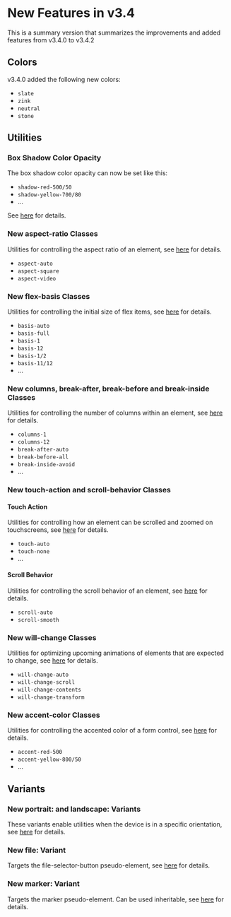 # New Features in v3.4

This is a summary version that summarizes the improvements and added features from v3.4.0 to v3.4.2

## Colors

v3.4.0 added the following new colors:

- `slate`
- `zink`
- `neutral`
- `stone`

## Utilities

### Box Shadow Color Opacity

The box shadow color opacity can now be set like this:

- `shadow-red-500/50`
- `shadow-yellow-700/80`
- ...

See [here](/utilities/effects/box-shadow#box-shadow-color) for details.

### New aspect-ratio Classes

<!-- Utilities for controlling the aspect ratio of an element, see [here](/utilities/layout/aspect-ratio) for details. -->
Utilities for controlling the aspect ratio of an element, see [here](/plugins/official/aspect-ratio) for details.

- `aspect-auto`
- `aspect-square`
- `aspect-video`

### New flex-basis Classes

Utilities for controlling the initial size of flex items, see [here](/utilities/layout/flexbox#flex-basis) for details.

- `basis-auto`
- `basis-full`
- `basis-1`
- `basis-12`
- `basis-1/2`
- `basis-11/12`
- ...

### New columns, break-after, break-before and break-inside Classes

Utilities for controlling the number of columns within an element, see [here](/utilities/layout/columns) for details.

- `columns-1`
- `columns-12`
- `break-after-auto`
- `break-before-all`
- `break-inside-avoid`
- ...

### New touch-action and scroll-behavior Classes

#### Touch Action

Utilities for controlling how an element can be scrolled and zoomed on touchscreens, see 
[here](/utilities/interactivity/touch-action) for details.

- `touch-auto`
- `touch-none`
- ...

#### Scroll Behavior

Utilities for controlling the scroll behavior of an element, see [here](/utilities/interactivity/scroll-behavior) for 
details.

- `scroll-auto`
- `scroll-smooth`

### New will-change Classes

Utilities for optimizing upcoming animations of elements that are expected to change, see 
[here](/utilities/interactivity/will-change) for details.

- `will-change-auto`
- `will-change-scroll`
- `will-change-contents`
- `will-change-transform`

### New accent-color Classes

Utilities for controlling the accented color of a form control, see [here](/utilities/interactivity/accent-color) for
details.

- `accent-red-500`
- `accent-yellow-800/50`
- ...

## Variants

### New portrait: and landscape: Variants

These variants enable utilities when the device is in a specific orientation, see 
[here](/utilities/general/variants#orientation-variants) for details.

### New file: Variant

Targets the file-selector-button pseudo-element, see [here](/utilities/general/variants#pseudo-elements) for details.

### New marker: Variant

Targets the marker pseudo-element. Can be used inheritable, see [here](/utilities/general/variants#pseudo-elements) for 
details.